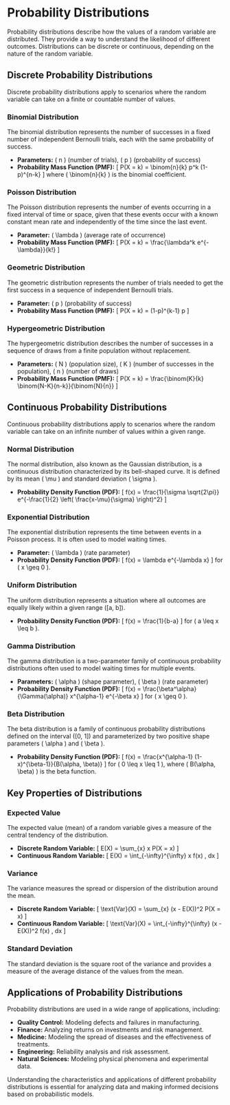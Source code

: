 # Probability Distributions

Probability distributions describe how the values of a random variable are distributed. They provide a way to understand the likelihood of different outcomes. Distributions can be discrete or continuous, depending on the nature of the random variable.

## Discrete Probability Distributions

Discrete probability distributions apply to scenarios where the random variable can take on a finite or countable number of values.

### Binomial Distribution
The binomial distribution represents the number of successes in a fixed number of independent Bernoulli trials, each with the same probability of success.

- **Parameters:** \( n \) (number of trials), \( p \) (probability of success)
- **Probability Mass Function (PMF):**
  \[ P(X = k) = \binom{n}{k} p^k (1-p)^{n-k} \]
  where \( \binom{n}{k} \) is the binomial coefficient.

### Poisson Distribution
The Poisson distribution represents the number of events occurring in a fixed interval of time or space, given that these events occur with a known constant mean rate and independently of the time since the last event.

- **Parameter:** \( \lambda \) (average rate of occurrence)
- **Probability Mass Function (PMF):**
  \[ P(X = k) = \frac{\lambda^k e^{-\lambda}}{k!} \]

### Geometric Distribution
The geometric distribution represents the number of trials needed to get the first success in a sequence of independent Bernoulli trials.

- **Parameter:** \( p \) (probability of success)
- **Probability Mass Function (PMF):**
  \[ P(X = k) = (1-p)^{k-1} p \]

### Hypergeometric Distribution
The hypergeometric distribution describes the number of successes in a sequence of draws from a finite population without replacement.

- **Parameters:** \( N \) (population size), \( K \) (number of successes in the population), \( n \) (number of draws)
- **Probability Mass Function (PMF):**
  \[ P(X = k) = \frac{\binom{K}{k} \binom{N-K}{n-k}}{\binom{N}{n}} \]

## Continuous Probability Distributions

Continuous probability distributions apply to scenarios where the random variable can take on an infinite number of values within a given range.

### Normal Distribution
The normal distribution, also known as the Gaussian distribution, is a continuous distribution characterized by its bell-shaped curve. It is defined by its mean \( \mu \) and standard deviation \( \sigma \).

- **Probability Density Function (PDF):**
  \[ f(x) = \frac{1}{\sigma \sqrt{2\pi}} e^{-\frac{1}{2} \left( \frac{x-\mu}{\sigma} \right)^2} \]

### Exponential Distribution
The exponential distribution represents the time between events in a Poisson process. It is often used to model waiting times.

- **Parameter:** \( \lambda \) (rate parameter)
- **Probability Density Function (PDF):**
  \[ f(x) = \lambda e^{-\lambda x} \]
  for \( x \geq 0 \).

### Uniform Distribution
The uniform distribution represents a situation where all outcomes are equally likely within a given range \([a, b]\).

- **Probability Density Function (PDF):**
  \[ f(x) = \frac{1}{b-a} \]
  for \( a \leq x \leq b \).

### Gamma Distribution
The gamma distribution is a two-parameter family of continuous probability distributions often used to model waiting times for multiple events.

- **Parameters:** \( \alpha \) (shape parameter), \( \beta \) (rate parameter)
- **Probability Density Function (PDF):**
  \[ f(x) = \frac{\beta^\alpha}{\Gamma(\alpha)} x^{\alpha-1} e^{-\beta x} \]
  for \( x \geq 0 \).

### Beta Distribution
The beta distribution is a family of continuous probability distributions defined on the interval \([0, 1]\) and parameterized by two positive shape parameters \( \alpha \) and \( \beta \).

- **Probability Density Function (PDF):**
  \[ f(x) = \frac{x^{\alpha-1} (1-x)^{\beta-1}}{B(\alpha, \beta)} \]
  for \( 0 \leq x \leq 1 \), where \( B(\alpha, \beta) \) is the beta function.

## Key Properties of Distributions

### Expected Value
The expected value (mean) of a random variable gives a measure of the central tendency of the distribution.

- **Discrete Random Variable:** 
  \[ E(X) = \sum_{x} x P(X = x) \]
- **Continuous Random Variable:** 
  \[ E(X) = \int_{-\infty}^{\infty} x f(x) \, dx \]

### Variance
The variance measures the spread or dispersion of the distribution around the mean.

- **Discrete Random Variable:** 
  \[ \text{Var}(X) = \sum_{x} (x - E(X))^2 P(X = x) \]
- **Continuous Random Variable:** 
  \[ \text{Var}(X) = \int_{-\infty}^{\infty} (x - E(X))^2 f(x) \, dx \]

### Standard Deviation
The standard deviation is the square root of the variance and provides a measure of the average distance of the values from the mean.

## Applications of Probability Distributions

Probability distributions are used in a wide range of applications, including:
- **Quality Control:** Modeling defects and failures in manufacturing.
- **Finance:** Analyzing returns on investments and risk management.
- **Medicine:** Modeling the spread of diseases and the effectiveness of treatments.
- **Engineering:** Reliability analysis and risk assessment.
- **Natural Sciences:** Modeling physical phenomena and experimental data.

Understanding the characteristics and applications of different probability distributions is essential for analyzing data and making informed decisions based on probabilistic models.
